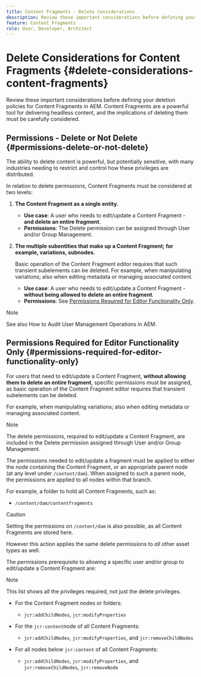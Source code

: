 ```yaml
---
title: Content Fragments - Delete Considerations
description: Review these important considerations before defining your Content Fragments deletion policies in AEM. Content Fragments are a powerful tool for delivering headless content, and the implications of deleting them must be carefully considered.
feature: Content Fragments
role: User, Developer, Architect
---
```


# Delete Considerations for Content Fragments {#delete-considerations-content-fragments}

Review these important considerations before defining your deletion policies for Content Fragments in AEM. Content Fragments are a powerful tool for delivering headless content, and the implications of deleting them must be carefully considered.

## Permissions - Delete or Not Delete {#permissions-delete-or-not-delete}

The ability to delete content is powerful, but potentially sensitive, with many industries needing to restrict and control how these privileges are distributed.

In relation to delete permissions, Content Fragments must be considered at two levels:

1. **The Content Fragment as a single entity.**

    * **Use case**: A user who needs to edit/update a Content Fragment - **and delete an entire fragment**.
    * **Permissions**: The Delete permission can be assigned through User and/or Group Management.

2. **The multiple subentities that make up a Content Fragment; for example, variations, subnodes.**

   Basic operation of the Content Fragment editor requires that such transient subelements can be deleted. For example, when manipulating variations; also when editing metadata or managing associated content.

    * **Use case**: A user who needs to edit/update a Content Fragment - **without being allowed to delete an entire fragment**.
    * **Permissions**: See [Permissions Required for Editor Functionality Only](#permissions-required-for-editor-functionality-only).

<!-- CHECK: Is this true for this editor? -->

<!--
>[!NOTE]
>
>When a user does not have any Delete permissions, the Content Fragment editor operates in *read-only* mode.
-->

>[!NOTE]
>
>See also How to Audit User Management Operations in AEM.

## Permissions Required for Editor Functionality Only {#permissions-required-for-editor-functionality-only}

For users that need to edit/update a Content Fragment, **without allowing them to delete an entire fragment**, specific permissions must be assigned, as basic operation of the Content Fragment editor requires that transient subelements can be deleted.

For example, when manipulating variations; also when editing metadata or managing associated content.

>[!NOTE]
>
>The delete permissions, required to edit/update a Content Fragment, are included in the Delete permission assigned through User and/or Group Management. 

The permissions needed to edit/update a fragment must be applied to either the node containing the Content Fragment, or an appropriate parent node (at any level under `/content/dam`). When assigned to such a parent node, the permissions are applied to all nodes within that branch.

For example, a folder to hold all Content Fragments, such as:

* `/content/dam/contentfragments`

>[!CAUTION]
>
>Setting the permissions on `/content/dam` is also possible, as all Content Fragments are stored here.
>
>However this action applies the same delete permissions to *all* other asset types as well.

The permissions prerequisite to allowing a specific user and/or group to edit/update a Content Fragment are:

>[!NOTE]
>
>This list shows all the privileges required, not just the delete privileges.

* For the Content Fragment nodes or folders:

  * `jcr:addChildNodes`, `jcr:modifyProperties`

* For the `jcr:content`node of all Content Fragments:

  * `jcr:addChildNodes`, `jcr:modifyProperties`, and `jcr:removeChildNodes`

* For all nodes below `jcr:content` of all Content Fragments:

  * `jcr:addChildNodes`, `jcr:modifyProperties`, and `jcr:removeChildNodes`, `jcr:removeNode`

